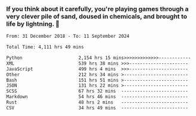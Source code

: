 ### If you think about it carefully, you're playing games through a very clever pile of sand, doused in chemicals, and brought to life by lightning.  👋


<!--START_SECTION:waka-->

```txt
From: 31 December 2018 - To: 11 September 2024

Total Time: 4,111 hrs 49 mins

Python                     2,154 hrs 15 mins>>>>>>>>>>>>>------------   52.40 %
XML                        539 hrs 38 mins >>>----------------------   13.13 %
JavaScript                 499 hrs 4 mins  >>>----------------------   12.14 %
Other                      212 hrs 34 mins >------------------------   05.17 %
Bash                       151 hrs 51 mins >------------------------   03.69 %
JSON                       131 hrs 22 mins >------------------------   03.20 %
SCSS                       67 hrs 32 mins  -------------------------   01.64 %
Markdown                   54 hrs 46 mins  -------------------------   01.33 %
Rust                       48 hrs 2 mins   -------------------------   01.17 %
CSV                        34 hrs 49 mins  -------------------------   00.85 %
```

<!--END_SECTION:waka-->

